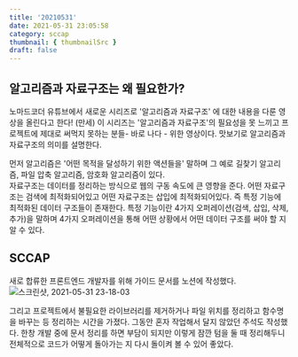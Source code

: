 ```yaml
---
title: '20210531'
date: 2021-05-31 23:05:58
category: sccap
thumbnail: { thumbnailSrc }
draft: false
---
```


## 알고리즘과 자료구조는 왜 필요한가?

노마드코더 유튜브에서 새로운 시리즈로 '알고리즘과 자료구조' 에 대한 내용을 다룬 영상을 올린다고 한다! (만세)
이 시리즈는 '알고리즘과 자료구조'의 필요성을 못 느끼고 프로젝트에 제대로 써먹지 못하는 분들- 바로 나다 - 위한 영상이다.
맛보기로 알고리즘과 자료구조의 의미를 설명한다.

먼저 알고리즘은 '어떤 목적을 달성하기 위한 액션들을' 말하며 그 예로 길찾기 알고리즘, 파일 압축 알고리즘, 암호화 알고리즘이 있다.  
자료구조는 데이터를 정리하는 방식으로 웹의 구동 속도에 큰 영향을 준다. 어떤 자료구조는 검색에 최적화되어있고 어떤 자료구조는 삽입에 최적화되어있다. 즉 특정 기능에 최적화된 데이터 구조들이 존재한다. 특정 기능이란 4가지 오퍼레이션(검색, 삽입, 삭제, 추가)을 말하며 4가지 오퍼레이션을 통해 어떤 상황에서 어떤 데이터 구조를 써야 할 지 알 수 있다.

## SCCAP

새로 합류한 프론트엔드 개발자를 위해 가이드 문서를 노션에 작성했다.
![스크린샷, 2021-05-31 23-18-03](https://user-images.githubusercontent.com/47022167/120206741-86dcc480-c266-11eb-8fdb-859cd9bde414.png)

그리고 프로젝트에서 불필요한 라이브러리를 제거하거나 파일 위치를 정리하고 함수명을 바꾸는 등 정리하는 시간을 가졌다.
그동안 혼자 작업해서 달지 않았던 주석도 작성했다.
한창 개발 중에 문서 정리를 하면 부담이 되지만 이렇게 잠깐 텀을 둘 때 정리해두니 전체적으로 코드가 어떻게 돌아가는 지 다시 돌이켜 볼 수 있어 좋았다.
